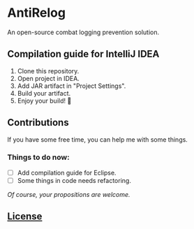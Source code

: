 # AntiRelog

An open-source combat logging prevention solution.

## Compilation guide for IntelliJ IDEA

1. Clone this repository.
2. Open project in IDEA.
3. Add JAR artifact in "Project Settings".
4. Build your artifact.
5. Enjoy your build! :tada:

## Contributions

If you have some free time, you can help me with some things.

### Things to do now:

- [ ] Add compilation guide for Eclipse.
- [ ] Some things in code needs refactoring.

*Of course, your propositions are welcome.*

## [License](LICENSE.md)